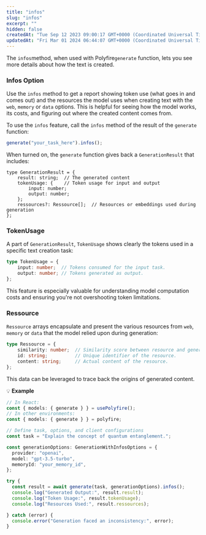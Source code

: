 ```yaml
---
title: "infos"
slug: "infos"
excerpt: ""
hidden: false
createdAt: "Tue Sep 12 2023 09:00:17 GMT+0000 (Coordinated Universal Time)"
updatedAt: "Fri Mar 01 2024 06:44:07 GMT+0000 (Coordinated Universal Time)"
---
```

The `infos`method, when used with Polyfire`generate` function, lets you see more details about how the text is created.

### Infos Option

Use the `infos` method to get a report showing token use (what goes in and comes out) and the resources the model uses when creating text with the `web`, `memory` or `data` options. This is helpful for seeing how the model works, its costs, and figuring out where the created content comes from.

To use the `infos` feature, call the `infos` method of the result of the `generate` function:

```typescript
generate("your_task_here").infos();
```

When turned on, the `generate` function gives back a `GenerationResult` that includes:

```
type GenerationResult = {
    result: string;  // The generated content
    tokenUsage: {    // Token usage for input and output
        input: number;
        output: number;
    };
    ressources?: Ressource[];  // Resources or embeddings used during generation
};

```

### TokenUsage

A part of `GenerationResult`, `TokenUsage` shows clearly the tokens used in a specific text creation task:

```typescript
type TokenUsage = {
    input: number;  // Tokens consumed for the input task.
    output: number; // Tokens generated as output.
};
```

This feature is especially valuable for understanding model computation costs and ensuring you're not overshooting token limitations.

### Ressource

`Ressource` arrays encapsulate and present the various resources from `web`, `memory` or `data` that the model relied upon during generation:

```typescript
type Ressource = {
    similarity: number;  // Similarity score between resource and generated content.
    id: string;          // Unique identifier of the resource.
    content: string;     // Actual content of the resource.
};
```

This data can be leveraged to trace back the origins of generated content.

💡 **Example**

```typescript
// In React:
const { models: { generate } } = usePolyfire();
// In other environments:
const { models: { generate } } = polyfire;

// Define task, options, and client configurations
const task = "Explain the concept of quantum entanglement.";

const generationOptions: GenerationWithInfosOptions = {
  provider: "openai",
  model: "gpt-3.5-turbo",
  memoryId: "your_memory_id",
};

try {
  const result = await generate(task, generationOptions).infos();
  console.log("Generated Output:", result.result);
  console.log("Token Usage:", result.tokenUsage);
  console.log("Resources Used:", result.ressources);

} catch (error) {
  console.error("Generation faced an inconsistency:", error);
}

```
